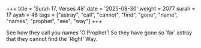 +++
title = 'Surah 17, Verses 48'
date = '2025-08-30'
weight = 2077
surah = 17
ayah = 48
tags = ["astray", "call", "cannot", "find", "gone", "name", "names", "prophet", "see", "way"]
+++

See how they call you names ˹O Prophet˺! So they have gone so ˹far˺ astray that they cannot find the ˹Right˺ Way.